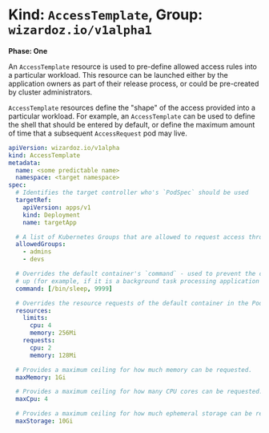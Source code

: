 # Kind: `AccessTemplate`, Group: `wizardoz.io/v1alpha1`

**Phase: One**

An `AccessTemplate` resource is used to pre-define allowed access rules into a particular workload. This resource can be launched either by the application owners as part of their release process, or could be pre-created by cluster administrators.

`AccessTemplate` resources define the "shape" of the access provided into a particular workload. For example, an `AccessTemplate` can be used to define the shell that should be entered by default, or define the maximum amount of time that a subsequent `AccessRequest` pod may live.

```yaml
apiVersion: wizardoz.io/v1alpha
kind: AccessTemplate
metadata:
  name: <some predictable name>
  namespace: <target namespace>
spec:
  # Identifies the target controller who's `PodSpec` should be used
  targetRef:
    apiVersion: apps/v1
    kind: Deployment
    name: targetApp

  # A list of Kubernetes Groups that are allowed to request access through this template.
  allowedGroups:
    - admins
    - devs

  # Overrides the default container's `command` - used to prevent the core application from starting
  # up (for example, if it is a background task processing application instead of a web service).
  command: [/bin/sleep, 9999]

  # Overrides the resource requests of the default container in the PodSpec.
  resources:
    limits:
      cpu: 4
      memory: 256Mi
    requests:
      cpu: 2
      memory: 128Mi

  # Provides a maximum ceiling for how much memory can be requested.
  maxMemory: 1Gi

  # Provides a maximum ceiling for how many CPU cores can be requested.
  maxCpu: 4

  # Provides a maximum ceiling for how much ephemeral storage can be requested
  maxStorage: 10Gi
```
